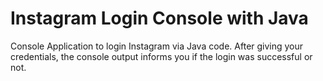 
# Instagram Login Console with Java

Console Application to login Instagram via Java code. After giving your credentials, the console output informs you if the login was successful or not. 
